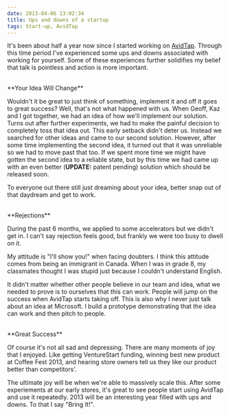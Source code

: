 ```yaml
---
date: 2013-04-06 13:02:34
title: Ups and downs of a startup
tags: Start-up, AvidTap
---
```

It's been about half a year now since I started working on [AvidTap][1]. Through
this time period I've experienced some ups and downs associated with working for
yourself. Some of these experiences further solidifies my belief that talk is
pointless and action is more important.

<br>
**Your Idea Will Change**

Wouldn't it be great to just think of something, implement it and off it goes
to great success? Well, that's not what happened with us. When Geoff, Kaz and I
got together, we had an idea of how we'll implement our solution. Turns out
after further experiments, we had to make the painful decision to completely
toss that idea out. This early setback didn't deter us. Instead we searched for
other ideas and came to our second solution. However, after some time
implementing the second idea, it turned out that it was unreliable so we had to
move past that too. If we spent more time we might have gotten the second idea
to a reliable state, but by this time we had came up with an even better
(**UPDATE:** patent pending) solution which should be released soon.

To everyone out there still just dreaming about your idea, better snap out of
that daydream and get to work.

<br>
**Rejections**

During the past 6 months, we applied to some accelerators but we didn't get in.
I can't say rejection feels good, but frankly we were too busy to dwell on it.

My attitude is "I'll show you!" when facing doubters. I think this attitude
comes from being an immigrant in Canada. When I was in grade 8, my classmates
thought I was stupid just because I couldn't understand English.

It didn't matter whether other people believe in our team and idea, what we
needed to prove is to ourselves that this can work. People will jump on the
success when AvidTap starts taking off. This is also why I never just talk about
an idea at Microsoft. I build a prototype demonstrating that the idea can work
and then pitch to people.

<br>
**Great Success**

Of course it's not all sad and depressing. There are many moments of joy that I
enjoyed. Like getting VentureStart funding, winning best new product at Coffee
Fest 2013, and hearing store owners tell us they like our product better than
competitors'.

The ultimate joy will be when we're able to massively scale this. After some
experiements at our early stores, it's great to see people start using AvidTap
and use it repeatedly. 2013 will be an interesting year filled with ups and
downs. To that I say "Bring It!".

  [1]: http://avidtap.com

